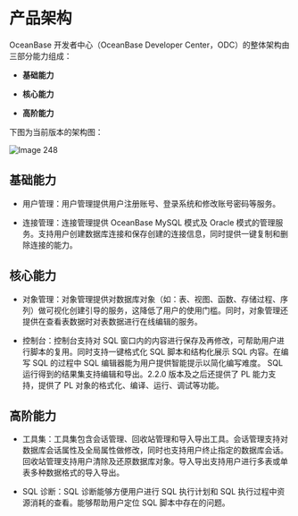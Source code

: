 产品架构 
=========================

OceanBase 开发者中心（OceanBase Developer Center，ODC）的整体架构由三部分能力组成：

* **基础能力**

  

* **核心能力**

  

* **高阶能力**

  




下图为当前版本的架构图：

![Image 248](https://help-static-aliyun-doc.aliyuncs.com/assets/img/zh-CN/5165754161/p244171.png)

基础能力 
-------------

* 用户管理：用户管理提供用户注册账号、登录系统和修改账号密码等服务。

  

* 连接管理：连接管理提供 OceanBase MySQL 模式及 Oracle 模式的管理服务。支持用户创建数据库连接和保存创建的连接信息，同时提供一键复制和删除连接的能力。

  




核心能力 
-------------

* 对象管理：对象管理提供对数据库对象（如：表、视图、函数、存储过程、序列）做可视化创建引导的服务，这降低了用户的使用门槛。同时，对象管理还提供在查看表数据时对表数据进行在线编辑的服务。

  

* 控制台：控制台支持对 SQL 窗口内的内容进行保存及再修改，可帮助用户进行脚本的复用。同时支持一键格式化 SQL 脚本和结构化展示 SQL 内容。在编写 SQL 的过程中 SQL 编辑器能为用户提供智能提示以简化编写难度。 SQL 运行得到的结果集支持编辑和导出。2.2.0 版本及之后还提供了 PL 能力支持，提供了 PL 对象的格式化、编译、运行、调试等功能。

  




高阶能力 
-------------

* 工具集：工具集包含会话管理、回收站管理和导入导出工具。会话管理支持对数据库会话属性及全局属性做修改，同时也支持用户终止指定的数据库会话。回收站管理支持用户清除及还原数据库对象。导入导出支持用户进行多表或单表多种数据格式的导入导出。

  

* SQL 诊断：SQL 诊断能够方便用户进行 SQL 执行计划和 SQL 执行过程中资源消耗的查看。能够帮助用户定位 SQL 脚本中存在的问题。

  




